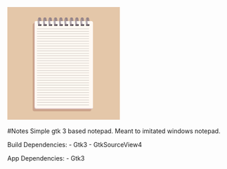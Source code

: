 ![Picture of app](assets/Notes.png)

#Notes
Simple gtk 3 based notepad. Meant to imitated windows notepad.

Build Dependencies:
    - Gtk3
    - GtkSourceView4

App Dependencies:
    - Gtk3